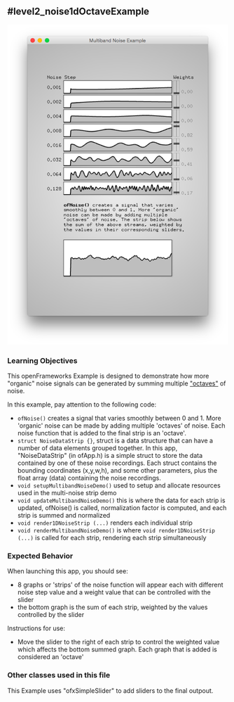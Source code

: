 #level2_noise1dOctaveExample
--
![Screenshot of Example](noise1dOctaveExample.png)

### Learning Objectives

This openFrameworks Example is designed to demonstrate how more "organic" noise signals can be generated by summing multiple ["octaves"](http://freespace.virgin.net/hugo.elias/models/m_perlin.htm) of noise. 

In this example, pay attention to the following code: 

*   ```ofNoise()``` creates a signal that varies smoothly between 0 and 1. More 'organic' noise can be made by adding multiple 'octaves' of noise. Each noise function that is added to the final strip is an 'octave'.
*    ```struct NoiseDataStrip {}```, struct is a data structure that can have a number of data elements grouped together. In this app, "NoiseDataStrip" (in ofApp.h) is a simple struct  to store the data contained by one of these noise recordings. Each struct contains the bounding coordinates (x,y,w,h), and some other parameters, plus the float array (data) containing the noise recordings.
*  ```void setupMultibandNoiseDemo()``` used to setup and allocate resources used in the multi-noise strip demo
*  ```void updateMultibandNoiseDemo()``` this is where the data for each strip is updated, ofNoise() is called, normalization factor is computed, and each strip is summed and normalized 
* ```void render1DNoiseStrip (...)``` renders  each individual strip
* ```void renderMultibandNoiseDemo()``` is where ```void render1DNoiseStrip (...)``` is called for each strip, rendering each strip simultaneously 

### Expected Behavior

When launching this app, you should see:

* 8 graphs or 'strips' of the noise function will appear each with different noise step value and a weight value that can be controlled with the slider
* the bottom graph is the sum of each strip, weighted by the values controlled by the slider

Instructions for use:

* Move the slider to the right of each strip to control the weighted value which affects the bottom summed graph. Each graph that is added is considered an 'octave' 

### Other classes used in this file

This Example uses "ofxSimpleSlider" to add sliders to the final outpout. 


